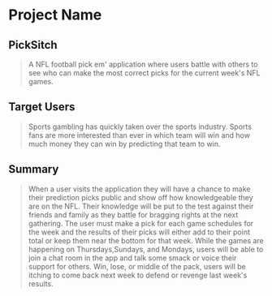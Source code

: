 # Project Name #

<!--
> This material was originally posted [here](http://www.quora.com/What-is-Amazons-approach-to-product-development-and-product-management). It is reproduced here for posterities sake.

There is an approach called "working backwards" that is widely used at Amazon. They work backwards from the customer, rather than starting with an idea for a product and trying to bolt customers onto it. While working backwards can be applied to any specific product decision, using this approach is especially important when developing new products or features.

For new initiatives a product manager typically starts by writing an internal press release announcing the finished product. The target audience for the press release is the new/updated product's customers, which can be retail customers or internal users of a tool or technology. Internal press releases are centered around the customer problem, how current solutions (internal or external) fail, and how the new product will blow away existing solutions.

If the benefits listed don't sound very interesting or exciting to customers, then perhaps they're not (and shouldn't be built). Instead, the product manager should keep iterating on the press release until they've come up with benefits that actually sound like benefits. Iterating on a press release is a lot less expensive than iterating on the product itself (and quicker!).

If the press release is more than a page and a half, it is probably too long. Keep it simple. 3-4 sentences for most paragraphs. Cut out the fat. Don't make it into a spec. You can accompany the press release with a FAQ that answers all of the other business or execution questions so the press release can stay focused on what the customer gets. My rule of thumb is that if the press release is hard to write, then the product is probably going to suck. Keep working at it until the outline for each paragraph flows.

Oh, and I also like to write press-releases in what I call "Oprah-speak" for mainstream consumer products. Imagine you're sitting on Oprah's couch and have just explained the product to her, and then you listen as she explains it to her audience. That's "Oprah-speak", not "Geek-speak".

Once the project moves into development, the press release can be used as a touchstone; a guiding light. The product team can ask themselves, "Are we building what is in the press release?" If they find they're spending time building things that aren't in the press release (overbuilding), they need to ask themselves why. This keeps product development focused on achieving the customer benefits and not building extraneous stuff that takes longer to build, takes resources to maintain, and doesn't provide real customer benefit (at least not enough to warrant inclusion in the press release).
 -->

## PickSitch ##

  > A NFL football pick em' application where users battle with others to see who can make the most correct picks for the current week's NFL games.

## Target Users ##

  > Sports gambling has quickly taken over the sports industry. Sports fans are more interested than ever in which team will win and how much money they can win by predicting that team to win.

## Summary ##

  >When a user visits the application they will have a chance to make their prediction picks public and show off how knowledgeable they are on  the NFL. Their knowledge will be put to the test against their friends and family as they battle for bragging rights at the next
  gathering. The user must make a pick for each game schedules for the week and the results of their picks will either add to their point total or keep them near the bottom for that week. While the games are happening on Thursdays,Sundays, and Mondays, users will be able to join a chat room in the app and talk some smack or voice their support for others. Win, lose, or middle of the pack, users will be itching to come back next week to defend or revenge last week's results.
